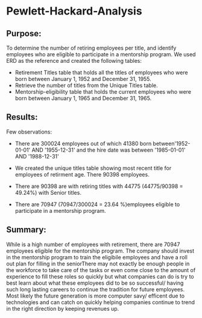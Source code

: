 # Pewlett-Hackard-Analysis
## Purpose: 
To determine the number of retiring employees per title, and identify employees who are eligible to participate in a mentorship program. We used ERD as the reference and created the following tables:
* Retirement Titles table that holds all the titles of employees who were born between January 1, 1952 and December 31, 1955. 
* Retrieve the number of titles from the Unique Titles table.
*  Mentorship-eligibility table that holds the current employees who were born between January 1, 1965 and December 31, 1965.

## Results:
Few observations:
* There are 300024 employees out of which 41380 born between'1952-01-01' AND '1955-12-31' and the hire date was between '1985-01-01' AND '1988-12-31'

* We created the unique titles table showing most recent title for employees of retirment age. There 90398 employees.

* There are 90398 are with retiring titles with 44775 (44775/90398 = 49.24%) with Senior titles.

* There are 70947 (70947/300024 = 23.64 %)employees eligible to participate in a mentorship program. 

## Summary:
While is a high number of employees with retirement, there are 70947 employees eligible for the mentorship program.  The company should invest in the mentorship program to train the eligibile employees and have a roll out plan for filling in the seniorThere may not exactly be enough people in the workforce to take care of the tasks or even come close to the amount of experience to fill these roles so quickly but what companies can do is try to best learn about what these employees did to be so successful/ having such long lasting careers to continue the tradition for future employees. Most likely the future generation is more computer savy/ efficent due to technologies and can catch on quickly helping companies continue to trend in the right direction by keeping revenues up.
